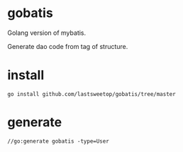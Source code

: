 # gobatis

Golang version of mybatis.

Generate dao code from tag of structure.

# install

`go install github.com/lastsweetop/gobatis/tree/master`

# generate

`//go:generate gobatis -type=User`
